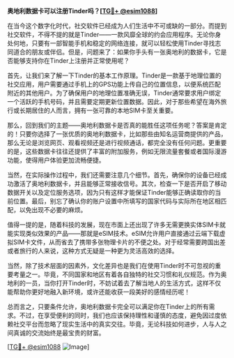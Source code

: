 **奥地利数据卡可以注册Tinder吗？[[TG💪+ @esim1088](https://t.me/s/esim1088)]**

在当今这个数字化时代，社交软件已经成为人们生活中不可或缺的一部分。而提到社交软件，不得不提的就是Tinder——一款风靡全球的约会应用程序。无论你身处何地，只要有一部智能手机和稳定的网络连接，就可以轻松使用Tinder寻找志同道合的朋友或伴侣。但是，问题来了：如果你手头有一张奥地利的数据卡，它是否能够支持你在Tinder上注册并正常使用呢？

首先，让我们来了解一下Tinder的基本工作原理。Tinder是一款基于地理位置的社交应用，用户需要通过手机上的GPS功能上传自己的位置信息，以便系统匹配附近的其他用户。为了确保用户的地理位置准确无误，Tinder通常要求用户绑定一个活跃的手机号码，并且需要定期更新位置数据。因此，对于那些希望在海外旅行或长期居住的人而言，拥有一张可靠的本地SIM卡至关重要。

那么，回到我们的主题——奥地利数据卡是否真的能胜任这项任务呢？答案是肯定的！只要你选择了一张优质的奥地利数据卡，比如那些由知名运营商提供的产品，那么无论是浏览网页、观看视频还是进行视频通话，都完全没有任何问题。更重要的是，这些数据卡往往还提供了丰富的附加服务，例如无限流量套餐或者国际漫游功能，使得用户体验更加流畅便捷。

当然，在实际操作过程中，我们还需要注意几个细节。首先，确保你的设备已经成功激活了奥地利数据卡，并且能够正常接收信号。其次，检查一下是否开启了移动数据开关以及定位服务选项，因为只有这样才能保证Tinder能够正确读取你的当前位置。最后，别忘了确认你的账户设置中所填写的国家代码与实际所在地区相匹配，以免出现不必要的麻烦。

值得一提的是，随着科技的发展，现在市面上还出现了许多无需更换实体SIM卡就能实现类似效果的产品——那就是eSIM技术。eSIM允许用户直接通过云端下载虚拟SIM卡文件，从而省去了携带多张物理卡片的不便之处。对于经常需要跨国出差或者旅行的人来说，这种方式无疑是一种更为灵活高效的选择。

当然，除了技术层面的因素外，文化差异也是我们在使用Tinder时不可忽视的重要考量之一。毕竟，不同国家和地区有着各自独特的社交习惯和礼仪规范。作为奥地利的一员，当你打开Tinder时，不妨试着去了解当地人的生活方式，这样不仅能帮助你更好地融入新环境，或许还能收获一段美好的感情经历呢！

总而言之，只要条件允许，奥地利数据卡完全可以满足你在Tinder上的所有需求。不过，在享受便利的同时，我们也应该保持理性和谨慎的态度，避免因过度依赖社交平台而忽略了现实生活中的真实交往。毕竟，无论科技如何进步，人与人之间真诚的交流始终是最宝贵的财富。

[[TG💪+ @esim1088](https://t.me/s/esim1088) ![Image](https://i.postimg.cc/4NQfJmqS/Snipaste-2025-05-13-00-14-12.png)]